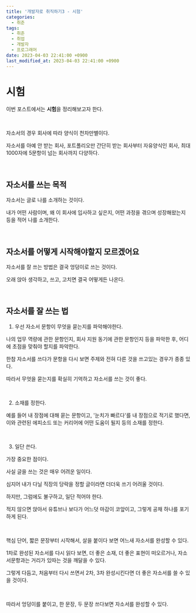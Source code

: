 ```yaml
---
title: '개발자로 취직하기3 - 시험'
categories:
  - 취준
tags:
  - 취준
  - 취업
  - 개발자
  - 프로그래머
date: 2023-04-03 22:41:00 +0900
last_modified_at: 2023-04-03 22:41:00 +0900
---
```


# 시험

이번 포스트에서는 **시험**을 정리해보고자 한다.

<br>

자소서의 경우 회사에 따라 양식이 천차만별이다.

자소서를 아예 안 받는 회사, 포트폴리오만 간단히 받는 회사부터 자유양식인 회사, 최대 1000자에 5문항이 넘는 회사까지 다양하다.

<br>

## 자소서를 쓰는 목적

자소서는 글로 나를 소개하는 것이다.

내가 어떤 사람이며, 왜 이 회사에 입사하고 싶은지, 어떤 과정을 겪으며 성장해왔는지 등을 적어 나를 소개한다.

<br>

## 자소서를 어떻게 시작해야할지 모르겠어요

자소서를 잘 쓰는 방법은 결국 엉덩이로 쓰는 것이다.

오래 앉아 생각하고, 쓰고, 고치면 결국 어떻게든 나온다.

<br>

## 자소서를 잘 쓰는 법

1. 우선 자소서 문항이 무엇을 묻는지를 파악해야한다.

나의 업무 역량에 관한 문항인지, 회사 지원 동기에 관한 문항인지 등을 파악한 후, 어디에 초점을 맞춰야 할지를 파악한다.

한참 자소서를 쓰다가 문항을 다시 보면 주제와 전혀 다른 것을 쓰고있는 경우가 종종 있다.

따라서 무엇을 묻는지를 확실히 기억하고 자소서를 쓰는 것이 좋다.

<br>

2. 소재를 정한다.

예를 들어 내 장점에 대해 묻는 문항이고, '눈치가 빠르다'를 내 장점으로 적기로 했다면, 이와 관련된 에피소드 또는 커리어에 어떤 도움이 될지 등의 소재를 정한다.

<br>

3. 일단 쓴다.

가장 중요한 점이다.

사실 글을 쓰는 것은 매우 어려운 일이다.

심지어 내가 다닐 직장의 당락을 정할 글이라면 더더욱 쓰기 어려울 것이다.

하지만, 그럼에도 불구하고, 일단 적어야 한다.

적지 않으면 앉아서 유튜브나 보다가 어느덧 마감이 코앞이고, 그렇게 공채 하나를 포기하게 된다.

<br>

핵심 단어, 짧은 문장부터 시작해서, 살을 붙이다 보면 어느새 자소서를 완성할 수 있다.

1차로 완성된 자소서를 다시 읽다 보면, 더 좋은 소재, 더 좋은 표현이 떠오르거나, 자소서문항과는 거리가 있따는 것을 깨달을 수 있다.

그렇게 다듬고, 처음부터 다시 쓰면서 2차, 3차 완성시킨다면 더 좋은 자소서를 쓸 수 있을 것이다.

<br>

따라서 엉덩이를 붙이고, 한 문장, 두 문장 쓰다보면 자소서를 완성할 수 있다.

